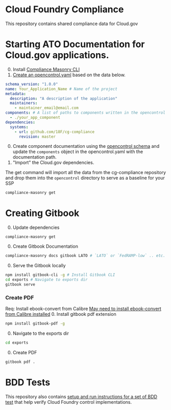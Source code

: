 # Cloud Foundry Compliance
This repository contains shared compliance data for Cloud.gov

# Starting ATO Documentation for Cloud.gov applications.
0. Install [Compliance Masonry CLI](https://github.com/opencontrol/compliance-masonry)
0. [Create an opencontrol.yaml](https://github.com/opencontrol/compliance-masonry#creating-an-opencontrol-project) based on the data below.
  ```yaml
  schema_version: "1.0.0"
  name: Your_Application_Name # Name of the project
  metadata:
    description: "A description of the application"
    maintainers:
      - maintainer_email@email.com
  components: # A list of paths to components written in the opencontrol format for more information view: https://github.com/opencontrol/schemas
    - ./your_app_component
  dependencies:
    systems:
      - url: github.com/18F/cg-compliance
        revision: master
  ```

0. Create component documentation using the [opencontrol schema](https://github.com/opencontrol/schemas) and update the `components` object in the opencontrol.yaml with the documentation path.
0. "Import" the Cloud.gov dependencies.

  The get command will import all the data from the cg-compliance repository and drop them into the `opencontrol` directory to serve as a baseline for your SSP
  ```bash
  compliance-masonry get
  ```

# Creating Gitbook
0. Update dependencies

  ```
  compliance-masonry get
  ```

0. Create Gitbook Documentation

  ```bash
  compliance-masonry docs gitbook LATO # `LATO` or `FedRAMP-low` .. etc.
  ```

0. Serve the Gitbook locally

  ```bash
  npm install gitbook-cli -g # Install Gitbook CLI
  cd exports # Navigate to exports dir
  gitbook serve
  ```

### Create PDF
Req: Install ebook-convert from Calibre
[May need to install ebook-convert from Calibre installed](https://github.com/GitbookIO/gitbook/issues/333)
0. Install gitbook pdf extension

  ```bash
  npm install gitbook-pdf -g
  ```

0. Navigate to the exports dir

  ```bash
  cd exports
  ```

0. Create PDF

  ```bash
  gitbook pdf .
  ```


  # BDD Tests
  This repository also contains [setup and run instructions for a set of BDD test](https://github.com/18F/cg-compliance/tree/master/BDD) that help verify Cloud Foundry control implementations.

